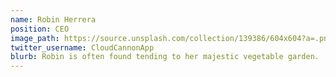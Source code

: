 ```yaml
---
name: Robin Herrera
position: CEO
image_path: https://source.unsplash.com/collection/139386/604x604?a=.png
twitter_username: CloudCannonApp
blurb: Robin is often found tending to her majestic vegetable garden.
---
```

